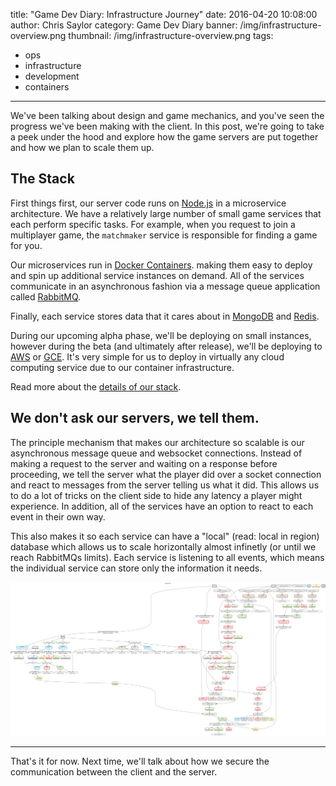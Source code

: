 title: "Game Dev Diary: Infrastructure Journey"
date: 2016-04-20 10:08:00
author: Chris Saylor
category: Game Dev Diary
banner: /img/infrastructure-overview.png
thumbnail: /img/infrastructure-overview.png
tags:
  - ops
  - infrastructure
  - development
  - containers
---

We've been talking about design and game mechanics, and you've seen the progress we've been making with the client. In this post, we're going to take a peek under the hood and explore how the game servers are put together and how we plan to scale them up.

<!--more-->

## The Stack

First things first, our server code runs on [Node.js](https://nodejs.org) in a microservice architecture. We have a relatively large number of small game services that each perform specific tasks. For example, when you request to join a multiplayer game, the `matchmaker` service is responsible for finding a game for you. 

Our microservices run in [Docker Containers](https://www.docker.com/). making them easy to deploy and spin up additional service instances on demand. All of the services communicate in an asynchronous fashion via a message queue application called [RabbitMQ](https://www.rabbitmq.com/).

Finally, each service stores data that it cares about in [MongoDB](https://www.mongodb.org/) and [Redis](http://redis.io/).

During our upcoming alpha phase, we'll be deploying on small instances, however during the beta (and ultimately after release), we'll be deploying to [AWS](http://aws.amazon.com/) or [GCE](https://cloud.google.com/compute/). It's very simple for us to deploy in virtually any cloud computing service due to our container infrastructure.

Read more about the [details of our stack](http://stackshare.io/cjsaylor/rockgolem).

## We don't ask our servers, we tell them.

The principle mechanism that makes our architecture so scalable is our asynchronous message queue and websocket connections. Instead of making a request to the server and waiting on a response before proceeding, we tell the server what the player did over a socket connection and react to messages from the server telling us what it did. This allows us to do a lot of tricks on the client side to hide any latency a player might experience. In addition, all of the services have an option to react to each event in their own way.

This also makes it so each service can have a "local" (read: local in region) database which allows us to scale horizontally almost infinetly (or until we reach RabbitMQs limits). Each service is listening to all events, which means the individual service can store only the information it needs.

![All events emitted and listened to by all game services.](/img/event-graph.png)

---

That's it for now. Next time, we'll talk about how we secure the communication between the client and the server.



